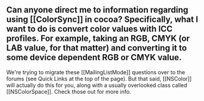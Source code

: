 Can anyone direct me to information regarding using [[ColorSync]] in cocoa?
Specifically, what I want to do is convert color values with ICC profiles. For example, taking an RGB, CMYK (or LAB value, for that matter) and converting it to some device dependent RGB or CMYK value.
----
We're trying to migrate these [[MailingListMode]] questions over to the forums (see Quick Links at the top of the page). But that said, [[NSColor]] will actually do this for you, along with a usually overlooked class called [[NSColorSpace]]. Check those out for more info.